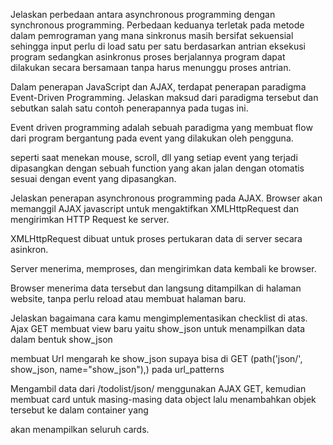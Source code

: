 Jelaskan perbedaan antara asynchronous programming dengan synchronous programming.
Perbedaan keduanya terletak pada metode dalam pemrograman yang mana sinkronus masih bersifat sekuensial sehingga input perlu di load satu per satu berdasarkan antrian eksekusi program
sedangkan asinkronus proses berjalannya program dapat dilakukan secara bersamaan tanpa harus menunggu proses antrian. 

 Dalam penerapan JavaScript dan AJAX, terdapat penerapan paradigma Event-Driven Programming. Jelaskan maksud dari paradigma tersebut dan sebutkan salah satu contoh penerapannya pada tugas ini.
 
 Event driven programming adalah sebuah paradigma yang membuat flow dari program bergantung pada event yang dilakukan oleh pengguna. 
 
 seperti saat menekan mouse, scroll, dll yang setiap event yang terjadi dipasangkan dengan sebuah function yang akan jalan dengan otomatis sesuai dengan
 event yang dipasangkan.
 
 Jelaskan penerapan asynchronous programming pada AJAX.
 Browser akan memanggil AJAX javascript untuk mengaktifkan XMLHttpRequest dan mengirimkan HTTP Request ke server.
 
 XMLHttpRequest dibuat untuk proses pertukaran data di server secara asinkron.

Server menerima, memproses, dan mengirimkan data kembali ke browser.

Browser menerima data tersebut dan langsung ditampilkan di halaman website, tanpa perlu reload atau membuat halaman baru.
 
 Jelaskan bagaimana cara kamu mengimplementasikan checklist di atas.
Ajax GET
membuat view baru yaitu show_json untuk menampilkan data dalam bentuk show_json

membuat Url mengarah ke show_json supaya bisa di GET (path('json/', show_json, name="show_json"),) pada url_patterns 

Mengambil data dari /todolist/json/ menggunakan AJAX GET, kemudian membuat card untuk masing-masing data object lalu menambahkan objek tersebut ke dalam container yang 

akan menampilkan seluruh cards.
